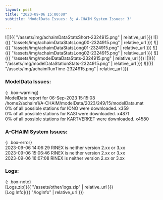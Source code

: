```yaml
---
layout: post
title: "2023-09-06 15:00:00"
subtitle: "ModelData Issues: 3; A-CHAIM System Issues: 3"

---
```


![]({{ "/assets/img/achaimDataStatsShort-2324915.png" | relative_url }})
![]({{ "/assets/img/achaimDataStatsLong00-2324915.png" | relative_url }})
![]({{ "/assets/img/achaimDataStatsLong01-2324915.png" | relative_url }})
![]({{ "/assets/img/achaimDataStatsLong02-2324915.png" | relative_url }})
![]({{ "/assets/img/modelDataDataStats-2324915.png" | relative_url }})
![]({{ "/assets/img/modelDataStationStats-2324915.png" | relative_url }})
![]({{ "/assets/img/achaimRunTime-2324915.png" | relative_url }})


### ModelData Issues:  
  
{: .box-warning}  
 ModelData report for 06-Sep-2023 15:15:08   
 /home2/achaim1/A-CHAIM/modelData/2023/249/15/modelData.mat   
 0% of all possible stations for IONO were downloaded. x359   
 0% of all possible stations for KASI were downloaded. x4871   
 0% of all possible stations for KARTVERKET were downloaded. x4580   
  
### A-CHAIM System Issues:  
  
{: .box-error}  
2023-09-06 14:06:29 RINEX is neither version 2.xx or 3.xx  
2023-09-06 15:06:46 RINEX is neither version 2.xx or 3.xx  
2023-09-06 16:07:08 RINEX is neither version 2.xx or 3.xx  

### Logs:  
  
{: .box-note}  
[Logs.zip]({{ "/assets/other/logs.zip" | relative_url }})  
[Log Info]({{ "/logInfo" | relative_url }})  
